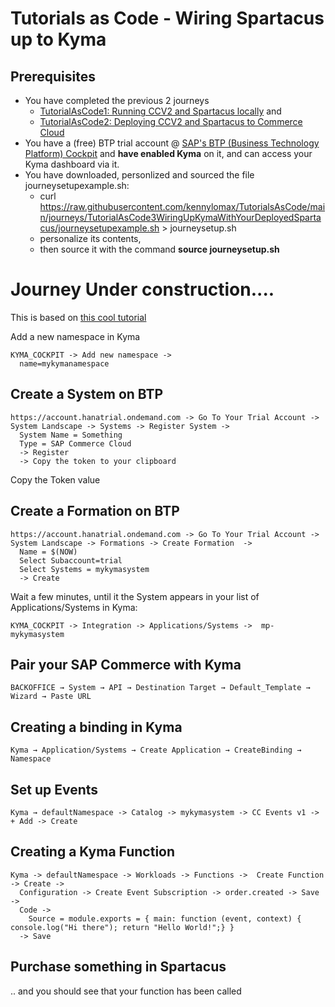 # Tutorials as Code - Wiring Spartacus up to Kyma

## Prerequisites 

- You have completed the previous 2 journeys 
  - [TutorialAsCode1: Running CCV2 and Spartacus locally](https://github.com/kennylomax/TutorialsAsCode/tree/main/journeys/TutorialAsCode1LocalCCV2AndSpartacus) and  
  - [TutorialAsCode2: Deploying CCV2 and Spartacus to Commerce Cloud](https://github.com/kennylomax/TutorialsAsCode/tree/main/journeys/TutorialAsCode2DeployCCV2AndSpartacusToCommerceCloud)
- You have a (free) BTP trial account @ [SAP's BTP (Business Technology Platform) Cockpit](https://account.hanatrial.ondemand.com) and **have enabled Kyma**  on it, and can access your Kyma dashboard via it.
- You have downloaded, personlized and sourced the file journeysetupexample.sh:
  - curl https://raw.githubusercontent.com/kennylomax/TutorialsAsCode/main/journeys/TutorialAsCode3WiringUpKymaWithYourDeployedSpartacus/journeysetupexample.sh > journeysetup.sh 
  - personalize its contents, 
  - then source it with the command **source journeysetup.sh**
# Journey Under construction....
This is based on [this cool tutorial](https://developers.sap.com/tutorials/cp-kyma-mocks.html)


Add a new namespace in Kyma 
```clickpath:AddKymaNamespace
KYMA_COCKPIT -> Add new namespace ->
  name=mykymanamespace
```

## Create a System on BTP

```clickpath:CreateBTPSystem
https://account.hanatrial.ondemand.com -> Go To Your Trial Account -> System Landscape -> Systems -> Register System -> 
  System Name = Something
  Type = SAP Commerce Cloud
  -> Register
  -> Copy the token to your clipboard
```

Copy the Token value 

## Create a Formation on BTP

```clickpath:CreateBTPFormation
https://account.hanatrial.ondemand.com -> Go To Your Trial Account -> System Landscape -> Formations -> Create Formation  -> 
  Name = $(NOW) 
  Select Subaccount=trial
  Select Systems = mykymasystem
  -> Create
```

Wait a few minutes, until it the System appears in your list of Applications/Systems in Kyma:

```clickpath:ConfirmSystemAppearsInKyma
KYMA_COCKPIT -> Integration -> Applications/Systems ->  mp-mykymasystem 
```

## Pair your SAP Commerce with Kyma

```clickpath:PairBackoffice
BACKOFFICE → System → API → Destination Target → Default_Template → Wizard → Paste URL
```

## Creating a binding in Kyma
```clickpath:createKymaBinding
Kyma → Application/Systems → Create Application → CreateBinding → Namespace
```

## Set up Events
```clickpath:setUpEventsInKyma
Kyma → defaultNamespace -> Catalog -> mykymasystem -> CC Events v1 -> + Add -> Create
```

## Creating a Kyma Function
```clickpath:createKymaFunction
Kyma -> defaultNamespace -> Workloads -> Functions ->  Create Function -> Create -> 
  Configuration -> Create Event Subscription -> order.created -> Save -> 
  Code ->
    Source = module.exports = { main: function (event, context) { console.log("Hi there"); return "Hello World!";} }
  -> Save
```

## Purchase something in Spartacus
.. and you should see that your function has been called